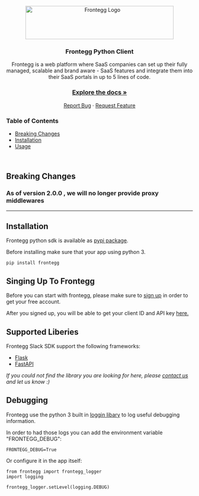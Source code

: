 <br />
<div align="center">
<img src="https://fronteggstuff.blob.core.windows.net/frongegg-logos/logo-transparent.png" alt="Frontegg Logo" width="400" height="90">

<h3 align="center">Frontegg Python Client</h3>

  <p align="center">
    Frontegg is a web platform where SaaS companies can set up their fully managed, scalable and brand aware - SaaS features and integrate them into their SaaS portals in up to 5 lines of code.
    <br />
    <h3><a href="https://docs.frontegg.com/docs/using-frontegg-sdk"><strong>Explore the docs »</strong></a></h3>
    <a href="https://github.com/frontegg/python-sdk/issues">Report Bug</a>
    ·
    <a href="https://github.com/frontegg/python-sdk/issues">Request Feature</a>
  </p>
</div>

<h3>Table of Contents</h3>
<ul>
    <li><a href="#breaking-changes">Breaking Changes</a></li>
    <li><a href="#installation">Installation</a></li>
    <li><a href="#usage">Usage</a></li>
</ul>

<br/>

## Breaking Changes

### As of version 2.0.0 , we will no longer provide proxy middlewares

---

## Installation  
Frontegg python sdk is available as [pypi package](https://pypi.org/project/frontegg).   
  
Before installing make sure that your app using python 3.

```  
pip install frontegg  
```  
## Singing Up To Frontegg
Before you can start with frontegg, please make sure to [sign up](https://portal.frontegg.com/signup) in order to get your free account.

After you signed up, you will be able to get your client ID and API key [here.](https://portal.frontegg.com/administration)
  
  
## Supported Liberies
Frontegg Slack SDK support the following frameworks: 
  
 - [Flask](frontegg/flask)  
 - [FastAPI](frontegg/fastapi)  
  
*If you could not find the library you are looking for here, please [contact us](https://frontegg.com/contact) and let us know :)*  
  
## Debugging  
Frontegg use the python 3 built in [loggin libary](https://docs.python.org/3/library/logging.html) to log useful debugging information.  
  
In order to had those logs you can add the environment variable "FRONTEGG_DEBUG":  
```  
FRONTEGG_DEBUG=True  
``` 
Or configure it in the app itself:  
```  
from frontegg import frontegg_logger  
import logging  
  
frontegg_logger.setLevel(logging.DEBUG)  
```
